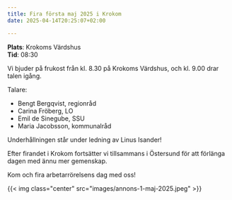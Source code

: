 ```yaml
---
title: Fira första maj 2025 i Krokom
date: 2025-04-14T20:25:07+02:00

---
```


**Plats**: Krokoms Värdshus  
**Tid**: 08:30

Vi bjuder på frukost från kl. 8.30 på Krokoms Värdshus, och kl. 9.00 drar talen igång.

Talare:

* Bengt Bergqvist, regionråd
* Carina Fröberg, LO
* Emil de Sinegube, SSU
* Maria Jacobsson, kommunalråd

Underhållningen står under ledning av Linus Isander! 

Efter firandet i Krokom fortsätter vi tillsammans i Östersund för att förlänga dagen med ännu mer gemenskap.

Kom och fira arbetarrörelsens dag med oss!

<!--more-->

{{< img class="center" src="images/annons-1-maj-2025.jpeg" >}}
